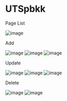 # UTSpbkk

Page List

![image](https://user-images.githubusercontent.com/26577058/227879248-b7e91331-ba8f-4f9f-bac0-41f50a56d9b9.png)


Add

![image](https://user-images.githubusercontent.com/26577058/227879384-f9d2d5d0-cfcc-41df-85ea-dc1083d96d3b.png)
![image](https://user-images.githubusercontent.com/26577058/227879635-96a922c1-9d58-4ba1-b826-102391ed8a1e.png)
![image](https://user-images.githubusercontent.com/26577058/227879913-67da463a-888f-41a9-97b6-ca7c7bd39ea4.png)


Update

![image](https://user-images.githubusercontent.com/26577058/227880043-0ce5204a-50ae-4a5d-9930-d3ccc5997722.png)
![image](https://user-images.githubusercontent.com/26577058/227880243-8b25fd9e-ba3e-456a-994d-f840212945fc.png)
![image](https://user-images.githubusercontent.com/26577058/227880397-1fc37a65-a2a3-445f-ba23-3885ec316f95.png)


Delete

![image](https://user-images.githubusercontent.com/26577058/227880482-1799560d-65c1-40dc-87d0-3507fb5504b7.png)
![image](https://user-images.githubusercontent.com/26577058/227880557-642bd6ca-7bb5-432f-af28-c4616f2578cc.png)

